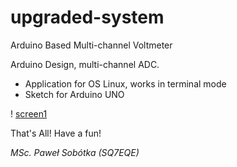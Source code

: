 # upgraded-system
Arduino Based Multi-channel Voltmeter

Arduino Design, multi-channel ADC.

- Application for OS Linux, works in terminal mode
- Sketch for Arduino UNO

! [screen1](https://github.com/majsterklepka/upgraded-system/raw/master/assets/img/screen1.png "screen.png")

That's All! Have a fun!

_MSc. Paweł Sobótka (SQ7EQE)_
